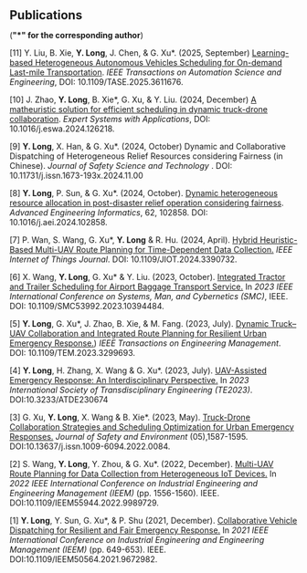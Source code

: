 <h1 id="publications"></h1>
<h2 style="margin: 60px 0px 10px;">Publications</h2>

(**"*" for the corresponding author**)

[11] Y. Liu, B. Xie, <b>Y. Long</b>, J. Chen, & G. Xu*. (2025, September) [Learning-based Heterogeneous Autonomous Vehicles Scheduling for On-demand Last-mile Transportation](https://ieeexplore.ieee.org/document/11172291). <i> IEEE Transactions on Automation Science and Engineering</i>, DOI: 10.1109/TASE.2025.3611676.

[10] J. Zhao, <b>Y. Long</b>, B. Xie*, G. Xu, & Y. Liu. (2024, December) [A matheuristic solution for efficient scheduling in dynamic truck-drone collaboration](https://www.sciencedirect.com/science/article/pii/S0957417424030859?casa_token=8KnowiHW_BYAAAAA:bMCEdjf16PBnjuXjjsWniBu0FRwQpnh-EUThUds5Hf-m9zG_umvkfIwYQG-1MRVmfSaCoqUm-Q). <i> Expert Systems with Applications</i>, DOI: 10.1016/j.eswa.2024.126218.

[9] <b>Y. Long</b>, X. Han, & G. Xu*. (2024, October) Dynamic and Collaborative Dispatching of Heterogeneous Relief Resources considering Fairness (in Chinese). <i>Journal of Safety Science and Technology </i>. DOI: 10.11731/j.issn.1673-193x.2024.11.00

[8]  <b>Y. Long</b>, P. Sun, & G. Xu*. (2024, October). [Dynamic heterogeneous resource allocation in post-disaster relief operation considering fairness](https://www.sciencedirect.com/science/article/pii/S1474034624005068). <i>Advanced Engineering Informatics</i>, 62, 102858. DOI: 10.1016/j.aei.2024.102858.

[7] P. Wan, S. Wang, G. Xu*, <b>Y. Long</b> & R. Hu. (2024, April). [Hybrid Heuristic-Based Multi-UAV Route Planning for Time-Dependent Data Collection.](https://ieeexplore.ieee.org/abstract/document/10506205) <i> IEEE Internet of Things Journal</i>. DOI: 10.1109/JIOT.2024.3390732.

[6] X. Wang, <b>Y. Long</b>, G. Xu* & Y. Liu. (2023, October). [Integrated Tractor and Trailer Scheduling for Airport Baggage Transport Service.](https://ieeexplore.ieee.org/abstract/document/10394484/) In <i>2023 IEEE International Conference on Systems, Man, and Cybernetics (SMC)</i>, IEEE. DOI: 10.1109/SMC53992.2023.10394484.

[5] <b>Y. Long</b>, G. Xu*, J. Zhao, B. Xie, & M. Fang. (2023, July). [Dynamic Truck–UAV Collaboration and Integrated Route Planning for Resilient Urban Emergency Response.](https://ieeexplore.ieee.org/abstract/document/10229971)) <i>IEEE Transactions on Engineering Management</i>. DOI: 10.1109/TEM.2023.3299693.
 
[4] <b>Y. Long</b>, H. Zhang, X. Wang & G. Xu*. (2023, July). [UAV-Assisted Emergency Response: An Interdisciplinary Perspective.](https://books.google.com.hk/books?id=5eDjEAAAQBAJ&pg=PA771&lpg=PA771&dq=%22UAV-Assisted+Emergency+Response:+An+Interdisciplinary+Perspective%22&source=bl&ots=U2RXh0mDLc&sig=ACfU3U1fAbjURwiza56DC4hoYtzbFlMYaQ&hl=zh-CN&sa=X&ved=2ahUKEwiL-abTs_qFAxUg3zQHHf81ATYQ6AF6BAgaEAM#v=onepage&q=%22UAV-Assisted%20Emergency%20Response%3A%20An%20Interdisciplinary%20Perspective%22&f=false) In <i>2023 International Society of Transdisciplinary Engineering (TE2023)</i>. DOI:10.3233/ATDE230674

[3] G. Xu, <b>Y. Long</b>, X. Wang & B. Xie*. (2023, May). [Truck-Drone Collaboration Strategies and Scheduling Optimization for Urban Emergency Responses.](https://www.cnki.net/KCMS/detail/detail.aspx?dbcode=CJFD&dbname=CJFDLAST2023&filename=AQHJ202305028&uniplatform=OVERSEA&v=1pKKxjUEkwC08v_kFh9m7yE0RN2bA2c7tsH0X63tWSL3JQXxEIxMFdArLtn4-bAQ) <i>Journal of Safety and Environment</i> (05),1587-1595. DOI:10.13637/j.issn.1009-6094.2022.0084. 

[2] S. Wang, <b>Y. Long</b>, Y. Zhou, & G. Xu*. (2022, December). [Multi-UAV Route Planning for Data Collection from Heterogeneous IoT Devices.](https://ieeexplore.ieee.org/abstract/document/9989729) In <i>2022 IEEE International Conference on Industrial Engineering and Engineering Management (IEEM)</i> (pp. 1556-1560). IEEE. DOI:10.1109/IEEM55944.2022.9989729.

[1] <b>Y. Long</b>, Y. Sun, G. Xu*, & P. Shu (2021, December). [Collaborative Vehicle Dispatching for Resilient and Fair Emergency Response.](https://ieeexplore.ieee.org/document/9672982) In <i>2021 IEEE International Conference on Industrial Engineering and Engineering Management (IEEM)</i> (pp. 649-653). IEEE. DOI:10.1109/IEEM50564.2021.9672982.

